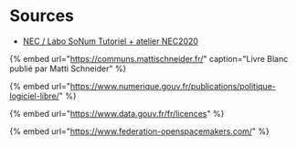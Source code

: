 # Sources

* [NEC / Labo SoNum Tutoriel + atelier NEC2020](https://doc.incubateur.net/outils-communs/v/nec-inno3/)



{% embed url="https://communs.mattischneider.fr/" caption="Livre Blanc publié par Matti Schneider" %}

{% embed url="https://www.numerique.gouv.fr/publications/politique-logiciel-libre/" %}

{% embed url="https://www.data.gouv.fr/fr/licences" %}

{% embed url="https://www.federation-openspacemakers.com/" %}



